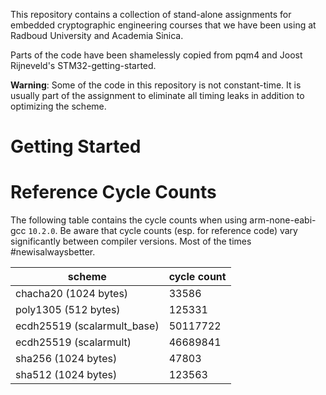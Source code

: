 This repository contains a collection of stand-alone assignments for embedded
cryptographic engineering courses that we have been using at Radboud University
and Academia Sinica.

Parts of the code have been shamelessly copied from pqm4 and Joost Rijneveld's
STM32-getting-started.

**Warning**: Some of the code in this repository is not constant-time. It is
usually part of the assignment to eliminate all timing leaks in addition to
optimizing the scheme.


# Getting Started


# Reference Cycle Counts

The following table contains the cycle counts when using arm-none-eabi-gcc `10.2.0`.
Be aware that cycle counts (esp. for reference code) vary significantly between
compiler versions. Most of the times #newisalwaysbetter.


| scheme                       | cycle count |
| ---------------------------- | ----------- |
| chacha20 (1024 bytes)        | 33586       |
| poly1305 (512 bytes)         | 125331      |
| ecdh25519 (scalarmult_base)  | 50117722    |
| ecdh25519 (scalarmult)       | 46689841    |
| sha256 (1024 bytes)          | 47803       |
| sha512 (1024 bytes)          | 123563      |